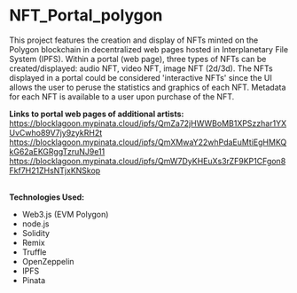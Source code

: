 # NFT_Portal_polygon
This project features the creation and display of NFTs minted on the Polygon blockchain in decentralized web pages hosted in Interplanetary File System (IPFS).
Within a portal (web page), three types of NFTs can be created/displayed: audio NFT, video NFT, image NFT (2d/3d).  The NFTs displayed in a portal could be considered 'interactive NFTs' since the UI allows the user to peruse the statistics and graphics of each NFT.  Metadata for each NFT is available to a user upon purchase of the NFT.

**Links to portal web pages of additional artists:**
https://blocklagoon.mypinata.cloud/ipfs/QmZa72jHWWBoMB1XPSzzhar1YXUvCwho89V7jy9zykRH2t
https://blocklagoon.mypinata.cloud/ipfs/QmXMwaY22whPdaEuMtiEgHMKQkG62aEKGRggTzruNJ9e11
https://blocklagoon.mypinata.cloud/ipfs/QmW7DyKHEuXs3rZF9KP1CFgon8Fkf7H21ZHsNTjxKNSkop<br><br>


**Technologies Used:**
* Web3.js (EVM Polygon)
* node.js
* Solidity
* Remix
* Truffle
* OpenZeppelin
* IPFS
* Pinata


